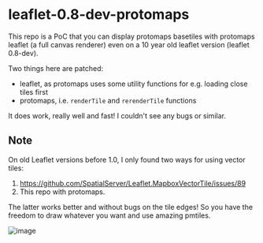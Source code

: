 # leaflet-0.8-dev-protomaps

This repo is a PoC that you can display protomaps basetiles with protomaps leaflet (a full canvas renderer) even on a 10 year old leaflet version (leaflet 0.8-dev).

Two things here are patched: 

- leaflet, as protomaps uses some utility functions for e.g. loading close tiles first
- protomaps, i.e. `renderTile` and `rerenderTile` functions

It does work, really well and fast! I couldn't see any bugs or similar.

## Note 
On old Leaflet versions before 1.0, I only found two ways for using vector tiles: 

1. https://github.com/SpatialServer/Leaflet.MapboxVectorTile/issues/89
2. This repo with protomaps.

The latter works better and without bugs on the tile edges! So you have the freedom to draw whatever you want and use amazing pmtiles.

![image](https://github.com/user-attachments/assets/69c6e3b7-1fc6-4104-a6c2-4d1c3de4280c)
